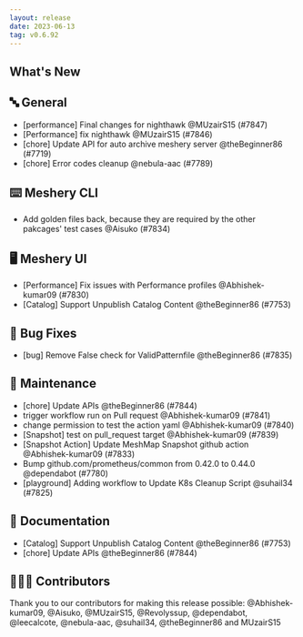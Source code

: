 ```yaml
---
layout: release
date: 2023-06-13
tag: v0.6.92
---
```


## What's New
## 🔤 General
- [performance] Final changes for nighthawk @MUzairS15 (#7847)
- [Performance] fix nighthawk @MUzairS15 (#7846)
- [chore] Update API for auto archive meshery server @theBeginner86 (#7719)
- [chore] Error codes cleanup @nebula-aac (#7789)

## ⌨️ Meshery CLI

- Add golden files back, because they are required by the other pakcages' test cases @Aisuko (#7834)

## 🖥 Meshery UI

- [Performance] Fix issues with Performance profiles @Abhishek-kumar09 (#7830)
- [Catalog] Support Unpublish Catalog Content @theBeginner86 (#7753)

## 🐛 Bug Fixes

- [bug] Remove False check for ValidPatternfile @theBeginner86 (#7835)

## 🧰 Maintenance

- [chore] Update APIs @theBeginner86 (#7844)
- trigger workflow run on Pull request @Abhishek-kumar09 (#7841)
- change permission to test the action yaml @Abhishek-kumar09 (#7840)
- [Snapshot] test on pull_request target @Abhishek-kumar09 (#7839)
- [Snapshot Action] Update MeshMap Snapshot github action @Abhishek-kumar09 (#7833)
- Bump github.com/prometheus/common from 0.42.0 to 0.44.0 @dependabot (#7780)
- [playground] Adding workflow to Update K8s Cleanup Script @suhail34 (#7825)

## 📖 Documentation

- [Catalog] Support Unpublish Catalog Content @theBeginner86 (#7753)
- [chore] Update APIs @theBeginner86 (#7844)

## 👨🏽‍💻 Contributors

Thank you to our contributors for making this release possible:
@Abhishek-kumar09, @Aisuko, @MUzairS15, @Revolyssup, @dependabot, @leecalcote, @nebula-aac, @suhail34, @theBeginner86 and MUzairS15
